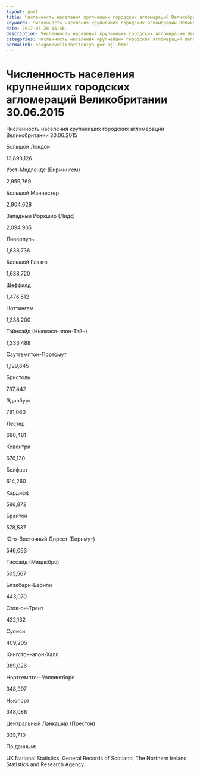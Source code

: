 ```yaml
---
layout: post
title: Численность населения крупнейших городских агломераций Великобритани
keywords: Численность населения крупнейших городских агломераций Великобритани
date: 2017-05-28 15:46
description: Численность населения крупнейших городских агломераций Великобритани
categories: Численность населения крупнейших городских агломераций Великобритани
permalink: nasgor/velikobritaniya-gor-agl.html
---
```


# Численность населения крупнейших городских агломераций Великобритании 30.06.2015



Численность населения крупнейших городских агломераций Великобритании 30.06.2015








Большой Лондон


13,893,126






Уэст-Мидлендс (Бирмингем)


2,959,769






Большой Манчестер


2,904,628






Западный Йоркшир (Лидс)


2,094,965






Ливерпуль


1,638,736






Большой Глазго


1,638,720






Шеффилд


1,476,512






Ноттингем


1,338,200






Тайнсайд (Ньюкасл-апон-Тайн)


1,333,488






Саутгемптон-Портсмут


1,129,645






Бристоль


787,442






Эдинбург


781,060






Лестер


680,481






Ковентри


676,130






Белфаст


614,260






Кардифф


586,872






Брайтон


578,537






Юго-Восточный Дорсет (Борнмут)


546,063






Тиссайд (Мидлсбро)


505,567






Блэкберн-Бернли


443,070






Сток-он-Трент


432,132






Суонси


409,205






Кингстон-апон-Халл


389,026






Нортгемптон-Уэллингборо


348,997






Ньюпорт


348,088






Центральный Ланкашир (Престон)


339,710








По данным:


UK National Statistics, General Records of Scotland, The Northern Ireland Statistics and Research Agency.

			
		
